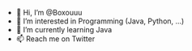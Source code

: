 - 👋 Hi, I’m @Boxouuu
- 👀 I’m interested in Programming (Java, Python, ...)
- 🌱 I’m currently learning Java
- 📫 Reach me on Twitter

<!---
Boxouuu/Boxouuu is a ✨ special ✨ repository because its `README.md` (this file) appears on your GitHub profile.
You can click the Preview link to take a look at your changes.
--->
